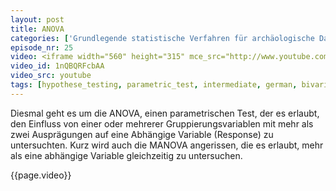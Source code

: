 ```yaml
---
layout: post
title: ANOVA
categories: ['Grundlegende statistische Verfahren für archäologische Datenanalyse in R 2012']
episode_nr: 25
video: <iframe width="560" height="315" mce_src="http://www.youtube.com/embed/1nQBQRFcbAA" frameborder="0" allowfullscreen="" src="http://www.youtube.com/embed/1nQBQRFcbAA"></iframe>
video_id: 1nQBQRFcbAA
video_src: youtube
tags: [hypothese_testing, parametric_test, intermediate, german, bivariate, multivariate]
---
```


Diesmal geht es um die ANOVA, einen parametrischen Test, der es erlaubt, den Einfluss von einer oder mehrerer Gruppierungsvariablen mit mehr als zwei Ausprägungen auf eine Abhängige Variable (Response) zu untersuchten. Kurz wird auch die MANOVA angerissen, die es erlaubt, mehr als eine abhängige Variable gleichzeitig zu untersuchen.
<!--more-->
{{page.video}}
